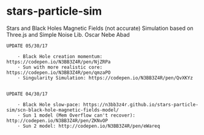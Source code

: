 # stars-particle-sim
Stars and Black Holes Magnetic Fields (not accurate) Simulation based on Three.js and Simple Noise Lib.
Oscar Nebe Abad

	UPDATE 05/30/17 

		· Black Hole creation momentum: https://codepen.io/N3BB3Z4R/pen/NjZRPa
		· Sun with more realistic core: https://codepen.io/N3BB3Z4R/pen/qmzaPO
		· Singularity Simulation: https://codepen.io/N3BB3Z4R/pen/QvXKYz


	UPDATE 04/30/17 

		· Black Hole slow-pace: https://n3bb3z4r.github.io/stars-particle-sim/scn-black-hole-magnetic-fields-model/
		· Sun 1 model (Mem Overflow can't recover): http://codepen.io/N3BB3Z4R/pen/ZKNvOP
		· Sun 2 model: http://codepen.io/N3BB3Z4R/pen/eWareq
